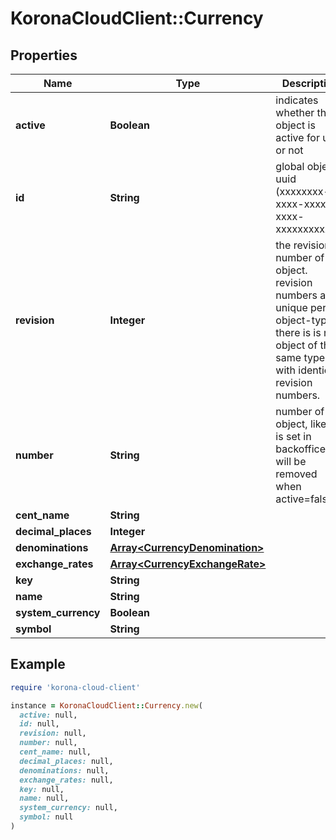# KoronaCloudClient::Currency

## Properties

| Name | Type | Description | Notes |
| ---- | ---- | ----------- | ----- |
| **active** | **Boolean** | indicates whether the object is active for use or not | [optional][readonly] |
| **id** | **String** | global object uuid (xxxxxxxx-xxxx-xxxx-xxxx-xxxxxxxxxxxx) | [optional] |
| **revision** | **Integer** | the revision number of the object. revision numbers are unique per object-type. there is is no object of the same type with identical revision numbers. | [optional][readonly] |
| **number** | **String** | number of the object, like it is set in backoffice; will be removed when active&#x3D;false | [optional] |
| **cent_name** | **String** |  | [optional] |
| **decimal_places** | **Integer** |  | [optional] |
| **denominations** | [**Array&lt;CurrencyDenomination&gt;**](CurrencyDenomination.md) |  | [optional] |
| **exchange_rates** | [**Array&lt;CurrencyExchangeRate&gt;**](CurrencyExchangeRate.md) |  | [optional] |
| **key** | **String** |  | [optional] |
| **name** | **String** |  | [optional] |
| **system_currency** | **Boolean** |  | [optional] |
| **symbol** | **String** |  | [optional] |

## Example

```ruby
require 'korona-cloud-client'

instance = KoronaCloudClient::Currency.new(
  active: null,
  id: null,
  revision: null,
  number: null,
  cent_name: null,
  decimal_places: null,
  denominations: null,
  exchange_rates: null,
  key: null,
  name: null,
  system_currency: null,
  symbol: null
)
```

